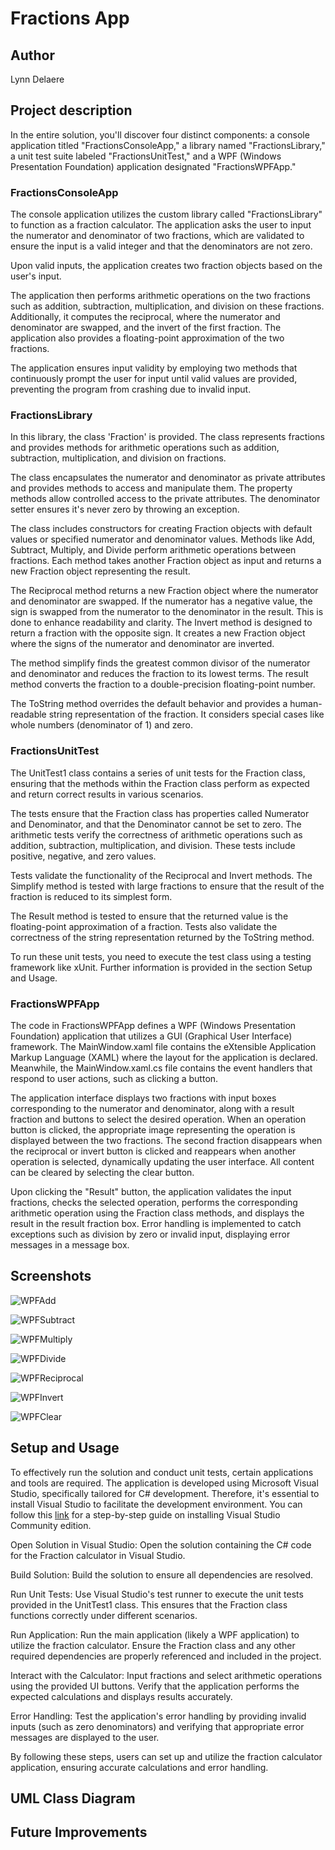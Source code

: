 # Fractions App

## Author

Lynn Delaere

## Project description

In the entire solution, you'll discover four distinct components: a console application titled "FractionsConsoleApp," a library named "FractionsLibrary," a unit test suite labeled "FractionsUnitTest," and a WPF (Windows Presentation Foundation) application designated "FractionsWPFApp."

### FractionsConsoleApp

The console application utilizes the custom library called "FractionsLibrary" to function as a fraction calculator. The application asks the user to input the numerator and denominator of two fractions, which are validated to ensure the input is a valid integer and that the denominators are not zero.

Upon valid inputs, the application creates two fraction objects based on the user's input.

The application then performs arithmetic operations on the two fractions such as addition, subtraction, multiplication, and division on these fractions. Additionally, it computes the reciprocal, where the numerator and denominator are swapped, and the invert of the first fraction. The application also provides a floating-point approximation of the two fractions.

The application ensures input validity by employing two methods that continuously prompt the user for input until valid values are provided, preventing the program from crashing due to invalid input.

### FractionsLibrary

In this library, the class 'Fraction' is provided. The class represents fractions and provides methods for arithmetic operations such as addition, subtraction, multiplication, and division on fractions.

The class encapsulates the numerator and denominator as private attributes and provides methods to access and manipulate them. The property methods allow controlled access to the private attributes. The denominator setter ensures it's never zero by throwing an exception.

The class includes constructors for creating Fraction objects with default values or specified numerator and denominator values. Methods like Add, Subtract, Multiply, and Divide perform arithmetic operations between fractions. Each method takes another Fraction object as input and returns a new Fraction object representing the result.

The Reciprocal method returns a new Fraction object where the numerator and denominator are swapped. If the numerator has a negative value, the sign is swapped from the numerator to the denominator in the result. This is done to enhance readability and clarity. The Invert method is designed to return a fraction with the opposite sign. It creates a new Fraction object where the signs of the numerator and denominator are inverted.

The method simplify finds the greatest common divisor of the numerator and denominator and reduces the fraction to its lowest terms. The result method converts the fraction to a double-precision floating-point number.

The ToString method overrides the default behavior and provides a human-readable string representation of the fraction. It considers special cases like whole numbers (denominator of 1) and zero.

### FractionsUnitTest

The UnitTest1 class contains a series of unit tests for the Fraction class, ensuring that the methods within the Fraction class perform as expected and return correct results in various scenarios.

The tests ensure that the Fraction class has properties called Numerator and Denominator, and that the Denominator cannot be set to zero. The arithmetic tests verify the correctness of arithmetic operations such as addition, subtraction, multiplication, and division. These tests include positive, negative, and zero values.

Tests validate the functionality of the Reciprocal and Invert methods. The Simplify method is tested with large fractions to ensure that the result of the fraction is reduced to its simplest form.

The Result method is tested to ensure that the returned value is the floating-point approximation of a fraction. Tests also validate the correctness of the string representation returned by the ToString method.

To run these unit tests, you need to execute the test class using a testing framework like xUnit. Further information is provided in the section Setup and Usage.

### FractionsWPFApp

The code in FractionsWPFApp defines a WPF (Windows Presentation Foundation) application that utilizes a GUI (Graphical User Interface) framework. The MainWindow.xaml file contains the eXtensible Application Markup Language (XAML) where the layout for the application is declared. Meanwhile, the MainWindow.xaml.cs file contains the event handlers that respond to user actions, such as clicking a button.

The application interface displays two fractions with input boxes corresponding to the numerator and denominator, along with a result fraction and buttons to select the desired operation. When an operation button is clicked, the appropriate image representing the operation is displayed between the two fractions. The second fraction disappears when the reciprocal or invert button is clicked and reappears when another operation is selected, dynamically updating the user interface. All content can be cleared by selecting the clear button.

Upon clicking the "Result" button, the application validates the input fractions, checks the selected operation, performs the corresponding arithmetic operation using the Fraction class methods, and displays the result in the result fraction box. Error handling is implemented to catch exceptions such as division by zero or invalid input, displaying error messages in a message box.

## Screenshots

![WPFAdd](images/WPFAdd.png "Add Fractions")

![WPFSubtract](images/WPFSubtract.png "Subtract Fractions")

![WPFMultiply](images/WPFMultiply.png "Multiply Fractions")

![WPFDivide](images/WPFDivide.png "Divide Fractions")

![WPFReciprocal](images/WPFReciprocal.png "Reciprocal Fraction 1")

![WPFInvert](images/WPFInvert.png "Invert Fraction 1")

![WPFClear](images/WPFClear.png "Clear content")

## Setup and Usage

To effectively run the solution and conduct unit tests, certain applications and tools are required. The application is developed using Microsoft Visual Studio, specifically tailored for C# development. Therefore, it's essential to install Visual Studio to facilitate the development environment. You can follow this [link](https://from-bace-to-ace.netlify.app/00-visual-studio-community/) for a step-by-step guide on installing Visual Studio Community edition.

Open Solution in Visual Studio: Open the solution containing the C# code for the Fraction calculator in Visual Studio.

Build Solution: Build the solution to ensure all dependencies are resolved.

Run Unit Tests: Use Visual Studio's test runner to execute the unit tests provided in the UnitTest1 class. This ensures that the Fraction class functions correctly under different scenarios.

Run Application: Run the main application (likely a WPF application) to utilize the fraction calculator. Ensure the Fraction class and any other required dependencies are properly referenced and included in the project.

Interact with the Calculator: Input fractions and select arithmetic operations using the provided UI buttons. Verify that the application performs the expected calculations and displays results accurately.

Error Handling: Test the application's error handling by providing invalid inputs (such as zero denominators) and verifying that appropriate error messages are displayed to the user.

By following these steps, users can set up and utilize the fraction calculator application, ensuring accurate calculations and error handling.

## UML Class Diagram

## Future Improvements
